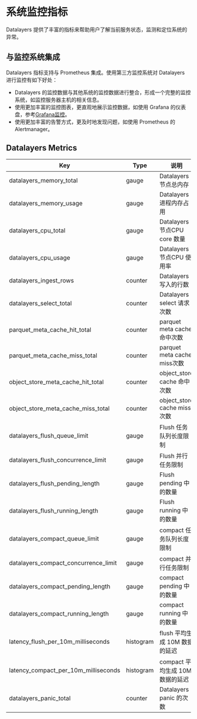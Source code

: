 # 系统监控指标
Datalayers 提供了丰富的指标来帮助用户了解当前服务状态，监测和定位系统的异常。


## 与监控系统集成 ​

Datalayers 指标支持与 Prometheus 集成。使用第三方监控系统对 Datalayers 进行监控有如下好处：

* Datalayers 的监控数据与其他系统的监控数据进行整合，形成一个完整的监控系统，如监控服务器主机的相关信息。
* 使用更加丰富的监控图表，更直观地展示监控数据，如使用 Grafana 的仪表盘，参考[Grafana监控](./system-monitor-grafana.md)。
* 使用更加丰富的告警方式，更及时地发现问题，如使用 Prometheus 的 Alertmanager。

## Datalayers Metrics
| Key                                        | Type             |  说明                             |
| -------------------------------------------| ---------------- | -------------------------------- |
| datalayers_memory_total                    | gauge            | Datalayers 节点总内存              |
| datalayers_memory_usage                    | gauge            | Datalayers 进程内存占用            |
| datalayers_cpu_total                       | gauge            | Datalayers 节点CPU core 数量       |
| datalayers_cpu_usage                       | gauge            | Datalayers 节点CPU 使用率          |
| datalayers_ingest_rows                     | counter          | Datalayers 写入的行数              |
| datalayers_select_total                    | counter          | Datalayers select 请求次数         |
| parquet_meta_cache_hit_total               | counter          | parquet meta cache 命中次数         |
| parquet_meta_cache_miss_total              | counter          | parquet meta cache miss次数        |
| object_store_meta_cache_hit_total          | counter          | object_store cache 命中次数         |
| object_store_meta_cache_miss_total         | counter          | object_store cache miss次数        |
| datalayers_flush_queue_limit               | gauge            | Flush 任务队列长度限制               |
| datalayers_flush_concurrence_limit         | gauge            | Flush 并行任务限制                  |
| datalayers_flush_pending_length            | gauge            | Flush pending 中的数量              |
| datalayers_flush_running_length            | gauge            | Flush running 中的数量              |
| datalayers_compact_queue_limit             | gauge            | compact 任务队列长度限制              |
| datalayers_compact_concurrence_limit       | gauge            | compact 并行任务限制                 |
| datalayers_compact_pending_length          | gauge            | compact pending 中的数量            |
| datalayers_compact_running_length          | gauge            | compact running 中的数量            |
| latency_flush_per_10m_milliseconds         | histogram        | flush 平均生成 10M 数据的延迟         |
| latency_compact_per_10m_milliseconds       | histogram        | compact 平均生成 10M 数据的延迟       |
| datalayers_panic_total                     | counter          | Datalayers panic 的次数            |
